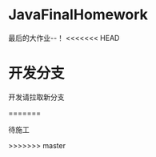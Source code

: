 # JavaFinalHomework
最后的大作业--！
<<<<<<< HEAD
<h1>开发分支</h1>
<p>开发请拉取新分支</p>
=======
<p>待施工</p>
>>>>>>> master
